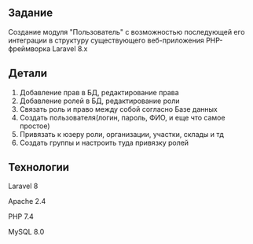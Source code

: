 

## Задание
Создание модуля "Пользователь" с возможностью последующей его интеграции в структуру существующего веб-приложения PHP-фреймворка Laravel 8.x
## Детали
1) Добавление прав в БД, редактирование права
2) Добавление ролей в БД, редактирование роли
3) Связать роль и право между собой согласно Базе данных
4) Создать пользователя(логин, пароль, ФИО, и еще что самое простое)
5) Привязать к юзеру роли, организации, участки, склады и тд
6) Создать группы и настроить туда привязку ролей
## Технологии
Laravel 8

Apache 2.4

PHP 7.4

MySQL 8.0
